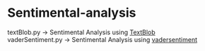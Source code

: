 # Sentimental-analysis
textBlob.py -> Sentimental Analysis using [TextBlob](http://textblob.readthedocs.io/en/dev/)<br>
vaderSentiment.py -> Sentimental Analysis using [vadersentiment](https://github.com/cjhutto/vaderSentiment)
